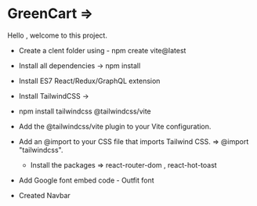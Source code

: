 # GreenCart =>
Hello , welcome to this project.
- Create a clent folder using - npm create vite@latest

- Install all dependencies -> npm install

- Install ES7 React/Redux/GraphQL extension

- Install TailwindCSS ->

- npm install tailwindcss @tailwindcss/vite

- Add the @tailwindcss/vite plugin to your Vite configuration.

- Add an @import to your CSS file that imports Tailwind CSS. => @import "tailwindcss".
    - Install the packages => react-router-dom , react-hot-toast

- Add Google font embed code - Outfit font

- Created Navbar
  
